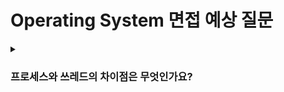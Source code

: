 # Operating System 면접 예상 질문

<details>
<summary><h3>프로세스와 쓰레드의 차이점은 무엇인가요?</h3></summary>
프로세스는 운영체제에서 할당하는 자원의 단위로, 각각 독립된 메모리 공간과 자원을 가지고 실행됩니다.
쓰레드는 프로세스 내에서 실행되는 작업의 단위로, 같은 프로세스 내의 다른 쓰레드와 메모리 공간을 공유합니다. (자원의단위, 실행흐름의 단위 / 메모리공유여부 중요)
    <details>
    <summary><h4>꼬리질문 1: 멀티스레드 vs 멀티프로세스</h4></summary>
    - 멀티스레드는 메모리 공유로 인해 컨텍스트 스위칭 오버헤드가 적고, 자원 사용이 효율적입니다. 그러나 하나의 쓰레드가 크래시하면 전체 프로세스에 영향을 미칠 수 있습니다.
    - 멀티프로세스는 각 프로세스가 독립적으로 실행되므로 안정성이 높습니다. 하나의 프로세스가 실패해도 다른 프로세스에 영향을 미치지 않습니다. 그러나 메모리 사용량이 많고, 컨텍스트 스위칭 오버헤드가 큽니다.
    </details>
    <details>
    <summary><h4>꼬리질문 2: context switching을 설명하고 오버헤드를 설명해주세요</h4></summary>
    - 컨텍스트 스위칭은 운영체제가 한 쓰레드에서 다른 쓰레드로 전환하는 과정입니다. 이 과정에서는 현재 실행 중인 프로세스의 상태(레지스터 값, 프로그램 카운터 등)를 저장하고, 새로 실행할 프로세스의 상태를 복원합니다. 
    > 쓰레드 대신 프로세스로 설명해도 ok
    - 이 떄문에 3가지 오버헤드가 발생합니다.  
    위에서 설명했듯이 상태를 저장하고 복원하는 데 시간이 소요되기 때문이고   
    또한 어떤 프로세스로 전환할지 선택해야하기에 프로세스 스케쥴링의 비용이 있으며,  
    마지막으로, TLB(Translation Lookaside Buffer)도 플러시되어야 할 수 있어 캐시미스로 인한 추가적인 지연이 발생할 수 있습니다(3). 
    > 상태저장할때 PCB도 언급하면 좋음, TLB대신 캐시라고만 언급해도 ok
    </details>
</details>
